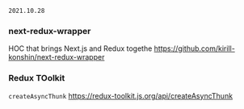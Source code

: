 `2021.10.28`

### next-redux-wrapper
HOC that brings Next.js and Redux togethe
https://github.com/kirill-konshin/next-redux-wrapper

### Redux TOolkit
`createAsyncThunk`
https://redux-toolkit.js.org/api/createAsyncThunk

